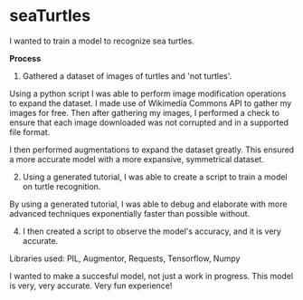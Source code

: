 # seaTurtles
I wanted to train a model to recognize sea turtles.

**Process**
1. Gathered a dataset of images of turtles and 'not turtles'. 

Using a python script I was able to perform image modification operations to expand the dataset. 
I made use of Wikimedia Commons API to gather my images for free. 
Then after gathering my images, I performed a check to ensure that each image downloaded was not corrupted and in a supported file format. 

I then performed augmentations to expand the dataset greatly. This ensured a more accurate model with a more expansive, symmetrical dataset.

2. Using a generated tutorial, I was able to create a script to train a model on turtle recognition.

By using a generated tutorial, I was able to debug and elaborate with more advanced techniques exponentially faster than possible without.

4. I then created a script to observe the model's accuracy, and it is very accurate.

Libraries used:
PIL, Augmentor, Requests, Tensorflow, Numpy

I wanted to make a succesful model, not just a work in progress. This model is very, very accurate. Very fun experience!
